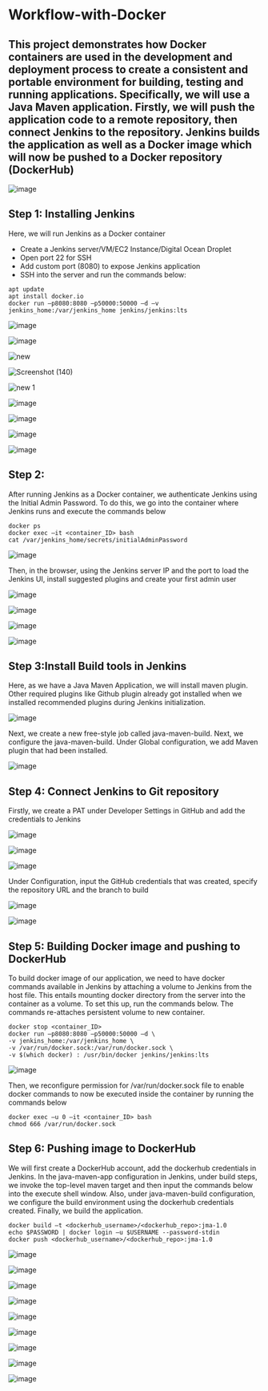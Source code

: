 # Workflow-with-Docker

## This project demonstrates how Docker containers are used in the development and deployment process to create a consistent and portable environment for building, testing and running applications. Specifically, we will use a Java Maven application. Firstly, we will push the application code to a remote repository, then connect Jenkins to the repository. Jenkins builds the application as well as a Docker image which will now be pushed to a Docker repository (DockerHub)

![image](https://github.com/kenchuks44/Workflow-with-Docker/assets/88329191/09077fa1-742a-43b9-8e51-588028c6f88d)

## Step 1: Installing Jenkins 
Here, we will run Jenkins as a Docker container 
-	Create a Jenkins server/VM/EC2 Instance/Digital Ocean Droplet
-	Open port 22 for SSH
-	Add custom port (8080) to expose Jenkins application
-	SSH into the server and run the commands below:
```
apt update
apt install docker.io
docker run –p8080:8080 –p50000:50000 –d –v jenkins_home:/var/jenkins_home jenkins/jenkins:lts
```
![image](https://github.com/kenchuks44/Workflow-with-Docker/assets/88329191/a07701dc-d158-4bd8-8b30-12685980aafd)

![image](https://github.com/kenchuks44/Workflow-with-Docker/assets/88329191/9a4e582e-0c45-4726-aeab-5049fec17775)

![new](https://github.com/kenchuks44/Workflow-with-Docker/assets/88329191/8776ee79-9888-49a9-96f6-0ed132f98f38)


![Screenshot (140)](https://github.com/kenchuks44/Workflow-with-Docker/assets/88329191/8615d273-d2d2-4cd5-b062-577ede2203bb)


![new 1](https://github.com/kenchuks44/Workflow-with-Docker/assets/88329191/f083b78b-da67-49f7-bce9-72eb48efd647)


![image](https://github.com/kenchuks44/Workflow-with-Docker/assets/88329191/ece15994-4e92-443c-a6e4-76f71054c73f)

![image](https://github.com/kenchuks44/Workflow-with-Docker/assets/88329191/c7cdc8bd-bff7-4d0d-9bfd-519fc2ae5a2e)

![image](https://github.com/kenchuks44/Workflow-with-Docker/assets/88329191/63d09427-c4a1-437d-a43f-72b45fa0728b)

![image](https://github.com/kenchuks44/Workflow-with-Docker/assets/88329191/82f784e6-aaa3-491c-9bb9-ce885c965851)

## Step 2: 
After running Jenkins as a Docker container, we authenticate Jenkins using the Initial Admin Password. To do this, we go into the container where Jenkins runs and execute the commands below
```
docker ps 
docker exec –it <container_ID> bash
cat /var/jenkins_home/secrets/initialAdminPassword
```
![image](https://github.com/kenchuks44/Workflow-with-Docker/assets/88329191/c5484d45-7ca0-45b5-8253-d42ecbaf991b)

Then, in the browser, using the Jenkins server IP and the port to load the Jenkins UI, install suggested plugins and create your first admin user

![image](https://github.com/kenchuks44/Workflow-with-Docker/assets/88329191/be81edb8-a02d-4e6d-8613-fb16d6313d8b)

![image](https://github.com/kenchuks44/Workflow-with-Docker/assets/88329191/8354df8f-c0dc-4ab6-a3c7-ca0062ed1aef)

![image](https://github.com/kenchuks44/Workflow-with-Docker/assets/88329191/037ad2a0-0b8e-4bd4-b74c-16d914d647e1)

![image](https://github.com/kenchuks44/Workflow-with-Docker/assets/88329191/397a02a4-18f8-4a2a-87e1-139fad5d6ecb)

## Step 3:Install Build tools in Jenkins 
Here, as we have a Java Maven Application, we will install maven plugin. Other required plugins like Github plugin already got installed when we installed recommended plugins during Jenkins initialization.

![image](https://github.com/kenchuks44/Workflow-with-Docker/assets/88329191/2f4fa804-b8b3-4518-b458-414e8ad3cf79)

Next, we create a new free-style job called java-maven-build. Next, we configure the java-maven-build. Under Global configuration, we add Maven plugin that had been installed.

![image](https://github.com/kenchuks44/Workflow-with-Docker/assets/88329191/14143b8a-119e-4c61-a56c-9b62fd087df5)

## Step 4: Connect Jenkins to Git repository 
Firstly, we create a PAT under Developer Settings in GitHub and add the credentials to  Jenkins

![image](https://github.com/kenchuks44/Workflow-with-Docker/assets/88329191/88aaa722-701b-40c3-b04f-5300c1134365)

![image](https://github.com/kenchuks44/Workflow-with-Docker/assets/88329191/8f6ea344-cd55-4dae-a610-3cfa51a5ceb0)

![image](https://github.com/kenchuks44/Workflow-with-Docker/assets/88329191/9ef9c10a-e6c4-4a6f-b911-4fb6787c5fbb)

Under Configuration, input the GitHub credentials that was created, specify the repository URL and the branch to build

![image](https://github.com/kenchuks44/Workflow-with-Docker/assets/88329191/c94aadad-6e47-4dc0-9836-f37827a339a7)

![image](https://github.com/kenchuks44/Workflow-with-Docker/assets/88329191/9781d47d-850b-48d1-b8eb-08b9f09a7181)

## Step 5: Building Docker image and pushing to DockerHub 
To build docker image of our application, we need to have docker commands available in Jenkins by attaching a volume to Jenkins from the host file. This entails mounting docker directory from the server into the container as a volume. To set this up, run the commands below. The commands re-attaches persistent volume to new container.
```
docker stop <container_ID>
docker run –p8080:8080 –p50000:50000 –d \
-v jenkins_home:/var/jenkins_home \
-v /var/run/docker.sock:/var/run/docker.sock \
-v $(which docker) : /usr/bin/docker jenkins/jenkins:lts
```

![image](https://github.com/kenchuks44/Workflow-with-Docker/assets/88329191/756c3a5a-e885-470e-b75d-5475bb3afcff)

Then, we reconfigure permission for /var/run/docker.sock file to enable docker commands to now be executed inside the container by running the commands below
```
docker exec –u 0 –it <container_ID> bash
chmod 666 /var/run/docker.sock
```
## Step 6: Pushing image to DockerHub
We will first create a DockerHub account, add the dockerhub credentials in Jenkins. In the java-maven-app configuration in Jenkins, under build steps, we invoke the top-level maven target and then input the commands below into the execute shell window. Also, under java-maven-build configuration, we configure the build environment using the dockerhub credentials created. Finally, we build the application.

```
docker build –t <dockerhub_username>/<dockerhub_repo>:jma-1.0
echo $PASSWORD | docker login –u $USERNAME --password-stdin
docker push <dockerhub_username>/<dockerhub_repo>:jma-1.0
```
![image](https://github.com/kenchuks44/Workflow-with-Docker/assets/88329191/69572ba7-6228-4f99-a9b0-ce31bfda1bc3)

![image](https://github.com/kenchuks44/Workflow-with-Docker/assets/88329191/6fa5fc1b-f609-48d1-88e2-7ba55f2eb50d)

![image](https://github.com/kenchuks44/Workflow-with-Docker/assets/88329191/a4e73b6e-9140-4108-8ebb-18cd26b5167c)

![image](https://github.com/kenchuks44/Workflow-with-Docker/assets/88329191/561ed308-aed7-4fa1-8b21-0927e76ed938)

![image](https://github.com/kenchuks44/Workflow-with-Docker/assets/88329191/6f84b66c-f11c-4b5d-bf9f-f2dcfd58445d)

![image](https://github.com/kenchuks44/Workflow-with-Docker/assets/88329191/28058483-eb31-4b01-8f38-b9a4ca2cca2d)

![image](https://github.com/kenchuks44/Workflow-with-Docker/assets/88329191/481361c1-3832-460b-8421-d42f3c8c8340)

![image](https://github.com/kenchuks44/Workflow-with-Docker/assets/88329191/e5b5021e-3826-4a9e-8b32-d427bbd4b326)

![image](https://github.com/kenchuks44/Workflow-with-Docker/assets/88329191/9593157e-a66c-49a3-9be5-e2a34656382f)




































